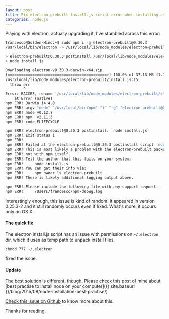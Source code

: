 ```yaml
---
layout: post
title: Fix electron-prebuilt install.js script error when installing as superuser
categories: node.js
---
```


Playing with electron, actually upgrading it, I've stumbled across this error:

```sh
francesco@Golden-Hind:~$ sudo npm i -g electron-prebuilt@0.30.3
/usr/local/bin/electron -> /usr/local/lib/node_modules/electron-prebuilt/cli.js

> electron-prebuilt@0.30.3 postinstall /usr/local/lib/node_modules/electron-prebuilt
> node install.js

Downloading electron-v0.30.3-darwin-x64.zip
[============================================>] 100.0% of 37.13 MB (1.75 MB/s)
/usr/local/lib/node_modules/electron-prebuilt/install.js:15
  throw err
        ^
Error: EACCES, rename '/usr/local/lib/node_modules/electron-prebuilt/electron-tmp-download/electron-v0.30.3-darwin-x64.zip'
    at Error (native)
npm ERR! Darwin 14.4.0
npm ERR! argv "node" "/usr/local/bin/npm" "i" "-g" "electron-prebuilt@0.30.3"
npm ERR! node v0.12.7
npm ERR! npm  v2.11.3
npm ERR! code ELIFECYCLE

npm ERR! electron-prebuilt@0.30.3 postinstall: `node install.js`
npm ERR! Exit status 1
npm ERR! 
npm ERR! Failed at the electron-prebuilt@0.30.3 postinstall script 'node install.js'.
npm ERR! This is most likely a problem with the electron-prebuilt package,
npm ERR! not with npm itself.
npm ERR! Tell the author that this fails on your system:
npm ERR!     node install.js
npm ERR! You can get their info via:
npm ERR!     npm owner ls electron-prebuilt
npm ERR! There is likely additional logging output above.

npm ERR! Please include the following file with any support request:
npm ERR!     /Users/francesco/npm-debug.log

```

Interestingly enough, this issue is kind of random. It appeared in version 0.25.3-2 and it still randomly occurs even if fixed. What's more, it occurs only on OS X.

#### The quick fix

The electron install.js script has an issue with permissions on ```~/.electron``` dir, which it uses as temp path to unpack install files.

```
chmod 777 ~/.electron
```
fixed the issue.

#### Update

The best solution is different, though. Please check this post of mine about [best practise to install node on your computer]({{ site.baseurl }}/blog/2015/08/node-installation-best-practise/)

[Check this issue on Github](https://github.com/atom/electron/issues/1709) to know more about this.

Thanks for reading.
